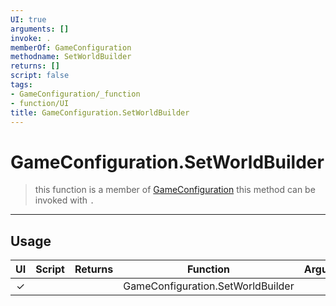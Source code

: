 ```yaml
---
UI: true
arguments: []
invoke: .
memberOf: GameConfiguration
methodname: SetWorldBuilder
returns: []
script: false
tags:
- GameConfiguration/_function
- function/UI
title: GameConfiguration.SetWorldBuilder
---
```

# GameConfiguration.SetWorldBuilder
> this function is a member of [GameConfiguration](civ-6/lua/GameConfiguration.md)
> this method can be invoked with `.`
-----
## Usage
|  UI | Script | Returns | Function | Arguments |
|:---:|:------:|-------:|:--------:|:---------|
|✓| ||GameConfiguration.SetWorldBuilder||
